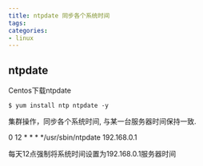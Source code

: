 ```yaml
---
title: ntpdate 同步各个系统时间
tags:
categories:
- linux
---
```


## ntpdate
Centos下载ntpdate

	$ yum install ntp ntpdate -y
	
集群操作，同步各个系统时间, 与某一台服务器时间保持一致.

0 12 * * * */usr/sbin/ntpdate 192.168.0.1

每天12点强制将系统时间设置为192.168.0.1服务器时间



























